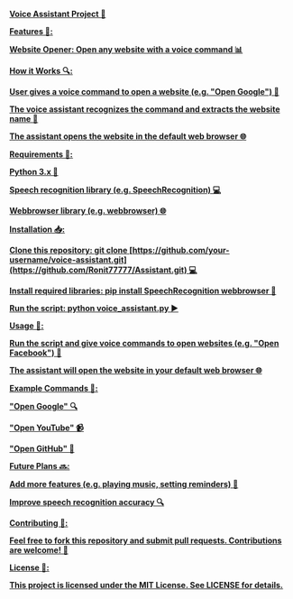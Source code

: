 <b><u>Voice Assistant Project 🤖</u><b>

<u>Features 🎯:<u>


<u>Website Opener</u>: Open any website with a voice command 📊


<u>How it Works 🔍:</u>


User gives a voice command to open a website (e.g. "Open Google") 💬


The voice assistant recognizes the command and extracts the website name 🤔


The assistant opens the website in the default web browser 🌐


<u>Requirements 📝:</u>


<u>Python 3.x 🐍</u>


<u>Speech recognition library</u> (e.g. SpeechRecognition) 💻


<u>Webbrowser library</u> (e.g. webbrowser) 🌐


<u>Installation 📥:</u>


Clone this repository: <u>git clone [https://github.com/your-username/voice-assistant.git](https://github.com/Ronit77777/Assistant.git)</u> 💻


Install required libraries: <u>pip install SpeechRecognition webbrowser</u> 💸


Run the script: <u>python voice_assistant.py</u> ▶️


Usage 📄:


Run the script and give voice commands to open websites (e.g. "Open Facebook") 💬


The assistant will open the website in your default web browser 🌐


Example Commands 📝:


"Open Google" 🔍


"Open YouTube" 📹


"Open GitHub" 🤖


Future Plans 🔜:


Add more features (e.g. playing music, setting reminders) 🎵


Improve speech recognition accuracy 🔍


Contributing 🤝:


Feel free to fork this repository and submit pull requests. Contributions are welcome! 🎉


License 📜:


This project is licensed under the MIT License. See LICENSE for details.
